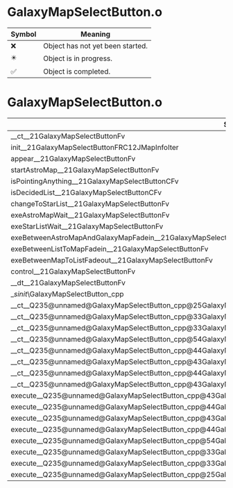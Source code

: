 # GalaxyMapSelectButton.o
| Symbol | Meaning 
| ------------- | ------------- 
| :x: | Object has not yet been started. 
| :eight_pointed_black_star: | Object is in progress. 
| :white_check_mark: | Object is completed. 


# GalaxyMapSelectButton.o
| Symbol | Decompiled? |
| ------------- | ------------- |
| __ct__21GalaxyMapSelectButtonFv | :x: |
| init__21GalaxyMapSelectButtonFRC12JMapInfoIter | :x: |
| appear__21GalaxyMapSelectButtonFv | :x: |
| startAstroMap__21GalaxyMapSelectButtonFv | :x: |
| isPointingAnything__21GalaxyMapSelectButtonCFv | :x: |
| isDecidedList__21GalaxyMapSelectButtonCFv | :x: |
| changeToStarList__21GalaxyMapSelectButtonFv | :x: |
| exeAstroMapWait__21GalaxyMapSelectButtonFv | :x: |
| exeStarListWait__21GalaxyMapSelectButtonFv | :x: |
| exeBetweenAstroMapAndGalaxyMapFadein__21GalaxyMapSelectButtonFv | :x: |
| exeBetweenListToMapFadein__21GalaxyMapSelectButtonFv | :x: |
| exeBetweenMapToListFadeout__21GalaxyMapSelectButtonFv | :x: |
| control__21GalaxyMapSelectButtonFv | :x: |
| __dt__21GalaxyMapSelectButtonFv | :x: |
| __sinit_\GalaxyMapSelectButton_cpp | :x: |
| __ct__Q235@unnamed@GalaxyMapSelectButton_cpp@25GalaxyMapSelectButtonHideFv | :x: |
| __ct__Q235@unnamed@GalaxyMapSelectButton_cpp@33GalaxyMapSelectButtonAstroMapWaitFv | :x: |
| __ct__Q235@unnamed@GalaxyMapSelectButton_cpp@33GalaxyMapSelectButtonStarListWaitFv | :x: |
| __ct__Q235@unnamed@GalaxyMapSelectButton_cpp@54GalaxyMapSelectButtonBetweenAstroMapAndGalaxyMapFadeinFv | :x: |
| __ct__Q235@unnamed@GalaxyMapSelectButton_cpp@44GalaxyMapSelectButtonBetweenListToMapFadeoutFv | :x: |
| __ct__Q235@unnamed@GalaxyMapSelectButton_cpp@43GalaxyMapSelectButtonBetweenListToMapFadeinFv | :x: |
| __ct__Q235@unnamed@GalaxyMapSelectButton_cpp@44GalaxyMapSelectButtonBetweenMapToListFadeoutFv | :x: |
| __ct__Q235@unnamed@GalaxyMapSelectButton_cpp@43GalaxyMapSelectButtonBetweenMapToListFadeinFv | :x: |
| execute__Q235@unnamed@GalaxyMapSelectButton_cpp@43GalaxyMapSelectButtonBetweenMapToListFadeinCFP5Spine | :x: |
| execute__Q235@unnamed@GalaxyMapSelectButton_cpp@44GalaxyMapSelectButtonBetweenMapToListFadeoutCFP5Spine | :x: |
| execute__Q235@unnamed@GalaxyMapSelectButton_cpp@43GalaxyMapSelectButtonBetweenListToMapFadeinCFP5Spine | :x: |
| execute__Q235@unnamed@GalaxyMapSelectButton_cpp@44GalaxyMapSelectButtonBetweenListToMapFadeoutCFP5Spine | :x: |
| execute__Q235@unnamed@GalaxyMapSelectButton_cpp@54GalaxyMapSelectButtonBetweenAstroMapAndGalaxyMapFadeinCFP5Spine | :x: |
| execute__Q235@unnamed@GalaxyMapSelectButton_cpp@33GalaxyMapSelectButtonStarListWaitCFP5Spine | :x: |
| execute__Q235@unnamed@GalaxyMapSelectButton_cpp@33GalaxyMapSelectButtonAstroMapWaitCFP5Spine | :x: |
| execute__Q235@unnamed@GalaxyMapSelectButton_cpp@25GalaxyMapSelectButtonHideCFP5Spine | :x: |
